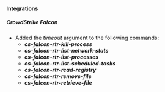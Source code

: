 
#### Integrations

##### CrowdStrike Falcon

- Added the *timeout* argument to the following commands:
  - ***cs-falcon-rtr-kill-process***
  - ***cs-falcon-rtr-list-network-stats***
  - ***cs-falcon-rtr-list-processes***
  - ***cs-falcon-rtr-list-scheduled-tasks***
  - ***cs-falcon-rtr-read-registry***
  - ***cs-falcon-rtr-remove-file***
  - ***cs-falcon-rtr-retrieve-file***
